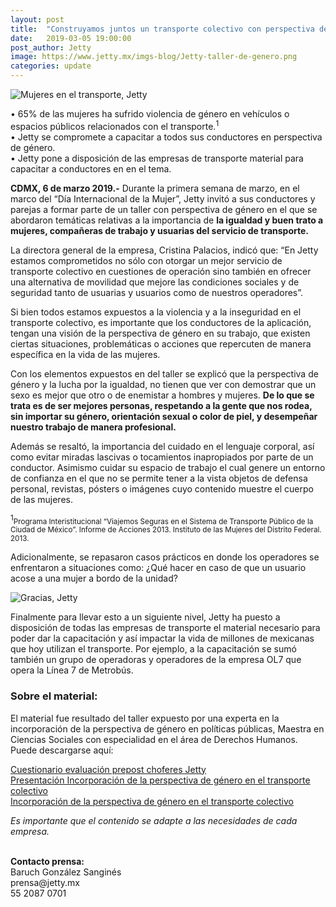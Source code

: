 ```yaml
---
layout: post
title:  "Construyamos juntos un transporte colectivo con perspectiva de género"
date:   2019-03-05 19:00:00
post_author: Jetty
image: https://www.jetty.mx/imgs-blog/Jetty-taller-de-genero.png
categories: update
---
```

![Mujeres en el transporte, Jetty]({{site.baseurl}}/imgs-blog/Jetty-taller-de-genero.png)

• 65% de las mujeres ha sufrido violencia de género en vehículos o espacios públicos relacionados con el transporte.<sup>1</sup><br>
• Jetty se compromete a capacitar a todos sus conductores en perspectiva de género.<br>
• Jetty pone a disposición de las empresas de transporte material para capacitar a conductores en en el tema.

<b>CDMX, 6 de marzo 2019.-</b> Durante la primera semana de marzo, en el marco del “Día Internacional de la Mujer”, Jetty invitó a sus conductores y parejas a formar parte de un taller con perspectiva de género en el que se abordaron temáticas relativas a la importancia de <b>la igualdad y buen trato a mujeres, compañeras de trabajo y usuarias del servicio de transporte.</b>

La directora general de la empresa, Cristina Palacios, indicó que: “En Jetty estamos comprometidos no sólo con otorgar un mejor servicio de transporte colectivo en cuestiones de operación sino también en ofrecer una alternativa de movilidad que mejore las condiciones sociales y de seguridad tanto de usuarias y usuarios como de nuestros operadores”.

Si bien todos estamos expuestos a la violencia y a la inseguridad en el transporte colectivo, es importante que los conductores de la aplicación, tengan una visión de la perspectiva de género en su trabajo, que existen ciertas situaciones, problemáticas o acciones que repercuten de manera específica en la vida de las mujeres.

Con los elementos expuestos en del taller se explicó que la perspectiva de género y la lucha por la igualdad, no tienen que ver con demostrar que un sexo es mejor que otro o de enemistar a hombres y mujeres. <b>De lo que se trata es de ser mejores personas, respetando a la gente que nos rodea, sin importar su género, orientación sexual o color de piel,  y desempeñar nuestro trabajo de manera profesional.</b>

Además se resaltó, la importancia del cuidado en el lenguaje corporal, así como evitar miradas lascivas o tocamientos inapropiados por parte de un conductor. Asimismo cuidar su espacio de trabajo el cual genere un entorno de confianza en el que no se permite tener a la vista objetos de defensa personal, revistas, pósters o imágenes cuyo contenido muestre el cuerpo de las mujeres.

<sup>1</sup><small>Programa Interistitucional “Viajemos Seguras en el Sistema de Transporte Público de la Ciudad de México”. Informe de Acciones 2013. Instituto de las Mujeres del Distrito Federal. 2013.</small>

Adicionalmente, se repasaron casos prácticos en donde los operadores se enfrentaron a situaciones como: ¿Qué hacer en caso de que un usuario acose a una mujer a bordo de la unidad?

![Gracias, Jetty]({{site.baseurl}}/imgs-blog/taller-de-genero.jpg)

Finalmente para llevar esto a un siguiente nivel, Jetty ha puesto a disposición de todas las empresas de transporte el material necesario para poder dar la capacitación y así impactar la vida de millones de mexicanas que hoy utilizan el transporte. Por ejemplo,  a la capacitación se sumó también un grupo de operadoras y operadores de la empresa OL7 que opera la Línea 7 de Metrobús.

<h3>Sobre el material:</h3>
El material fue resultado del taller expuesto por una experta en la incorporación de la perspectiva de género en políticas públicas, Maestra en Ciencias Sociales con especialidad en el área de Derechos Humanos. Puede descargarse aquí:

[Cuestionario evaluación prepost choferes Jetty][pdf]
<br>
[Presentación Incorporación de la perspectiva de género en el transporte colectivo][ppt]
<br>
[Incorporación de la perspectiva de género en el transporte colectivo][word]

<i>Es importante que el contenido se adapte a las necesidades de cada empresa.</i>

<br>
<b>Contacto prensa:</b><br>
Baruch González Sanginés<br>
prensa@jetty.mx<br>
55 2087 0701


[pdf]:https://www.jetty.mx/docs/Cuestionario-evaluación-prepost-choferes-Jetty.pdf
[ppt]:https://www.jetty.mx/docs/Incorporación-de-la-perspectiva-de-género-en-el-transporte-colectivo.pptx
[word]:https://www.jetty.mx/docs/Incorporación-de-la-perspectiva-de-género-en-el-transporte-colectivo.docx